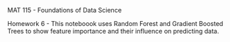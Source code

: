 MAT 115 - Foundations of Data Science

Homework 6 - This noteboook uses Random Forest and Gradient Boosted Trees to show feature importance and their influence on predicting data. 
